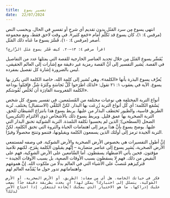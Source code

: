 ```yaml
---
title:  تفسير يسوع
date:  22/07/2024
---
```


انتهى يسوع مِن سرد المَثَل بدون تقديم أي شرحٍ أو تفسيرٍ في الحال. وبحسب النص (مرقس ٤: ١)، كان يسوع قد تَكَلَّم أمام «جَمع كثير». في وقت لاحق فقط، ومع مجموعة أصغر (مرقس ٤: ١٠)، فَسَّرَ يسوع ما عَناه ذلك المَثَل.

`اقرأ مرقس ٤: ١٣–٢٠. كيف فَسَّر يسوع مَثَل الزَّارع؟`

يُفَسِّر يسوع المَثَل مِن خلال تحديد العناصر الخارجية للقصة التي يمثلها عدد من التفاصيل في القصة. يُشير التفسير إلى أنَّ القصة رمزية غير دقيقة مع إشارات إلى العالم الحقيقي، ليس بالضرورة إشارة كل تفصيل بمفرده.

يُعرِّف يسوع البذرة بأنها «الكلمة». وهي تُشير إلى كلمة الله، خاصة الكلمة التي يكرز بها يسوع. الآية في يعقوب ١: ٢١ تقول: «لذلك اطرَحوا كُلَّ نَجاسَةٍ وكَثرَةَ شَرٍّ. فاقبَلوا بوداعة الكلمة المَغروسة القادِرَة أن تُخَلِّص نُفُوسَكم».

أنواع التربة المختلفة هي نوعيات مختلفة من المُستَمعين. في تفسير يسوع، كل شخص يَسْمَع الكلمة؛ أي كُل أنواع التربة زُرِعَت بها البذار. لكنَّ التَلقِّي (الاستقبال) يختلف. تُربة الطريق قاسية، والطيور تَختطف البذار من عليها. يربط يسوع هذا بانتزاع الشيطان للحق. التربة الصخرية بها عمق قليل. ويربط يسوع ذلك بالأشخاص ذوي الالتزام (التكريس) الضحل (السطحي)؛ الذين لم يحسبوا تكلفة التلمذة. التربة الشوكية تخنق البذار التي عليها. يوضح يسوع بأنَّ هذا يرمز إلى اهتمامات الحياة والثروة التي تخنق الكلمة. لكنَّ التربة الجيدة ترمز إلى أولئك الذين يسمعون الكلمة ويقبلونها، فتنمو وتنتج محصولًا وفيرًا.

إنَّ أطول التفسيرات هي بخصوص الأرض الصخرية والأرض الشوكية. في وصفه لمستمعي الأرض الصخرية، يُشير يسوع إلى عناصر متضاربة – إنَّهم يقبلون الكلمة بِفَرَح، لكنهم تلاميذ مؤقتون. فحين يأتي الاضطهاد يسقطون. أما السَّامعين على الأرض الشوكية، فهم على النقيض من ذلك. فهم لا يسقطون بسبب الأوقات الصعبة، بل بسبب الأوقات الجيدة – فَتركيزهم مُنصبٌّ على الأشياء التي في العالم بدلًا من ملكوت الله. إنَّ همومَهم واهتماماتهم تدور حول ما يُقَدِّمه العالم لهم.

`فكر في حياتك الخاصة. هل أي مِن صفات: الطريق، أو الأرض الصخرية، أو الأرض الشوكية، يتسلل إلى اختبارك؟ يمكن لهذا أن يحدث بطريقة دقيقة جدًا يصعب عليك إدراكها. ما هو الاختيار الذي يمكنك اتِّخاذه لتتغيَّر، إذا احتاج الأمر لذلك؟`
